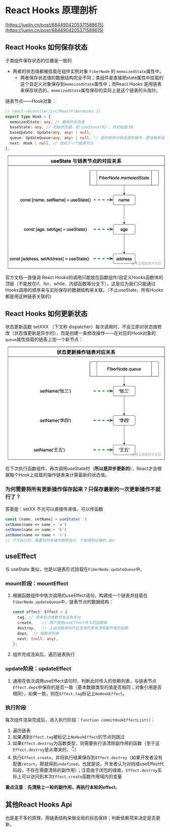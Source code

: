 # React Hooks 原理剖析

[https://juejin.cn/post/6844904205371588615](https://juejin.cn/post/6844904205371588615)

## React Hooks 如何保存状态

于类组件保存状态的位置是一致的

- 两者的状态值都被挂载在组件实例对象 `FiberNode` 的 `memoizedState`属性中。
  - 两者保存状态值的数据结构完全不同；类组件是直接把state属性中挂载的这个自定义对象保存到`memoizedState`属性中；而React Hooks 是用链表来保存状态的，`memoizedState`属性保存的实际上是这个链表的头指针。

链表节点——Hook对象：

```typescript
// react-reconciler/src/ReactFiberHooks.js
export type Hook = {
  memoizedState: any, // 最新的状态值
  baseState: any, // 初始状态值，如`useState(0)`，则初始值为0
  baseUpdate: Update<any, any> | null,
  queue: UpdateQueue<any, any> | null, // 临时保存对状态值的操作，更准确来说是一个链表数据结构中的一个指针
  next: Hook | null, // 指向下一个链表节点
};
```

![img](./assets/17307e7bb3014026~tplv-t2oaga2asx-zoom-in-crop-mark-8662387.awebp.png)

官方文档一直强调 React Hooks的调用只能放在函数组件/自定义Hooks函数体的顶层（不能放在if、for、while、内部函数等分支下），这是应为我们只能通过Hooks调用的顺序来与实际保存的数据结构来关联。（不止useState，所有Hooks都是用这种链表关联的）

## React Hooks 如何更新状态

状态更新函数 setXXX （下文称 dispatcher）每次调用时，不会立即对状态值修改（状态值更新是异步的），而是创建一条修改操作——在对应的Hook对象的`queue`属性挂载的链表上加一个新节点：

![img](./assets/17307e7f74c14584~tplv-t2oaga2asx-zoom-in-crop-mark-8663479.awebp.png)

在下次执行函数组件，再次调用useState时（**所以是异步更新的**），React才会根据每个Hook上挂载的操作链表来计算最新的状态值。

### 为何需要将所有更新操作保存起来？只保存最新的一次更新操作不就行了？

答案是：setXX 不光可以直接传递值，可以传函数

```javascript
const [name, setName] = useState('')
setName(name => name + 'a')
setName(name => name + 'b')
setName(name => name + 'c')
// 下次执行时，需要将所有操作顺序执行，才能得到正确的 abc
```

## useEffect

与 useState 类似，也是以链表形式挂载在`FiberNode.updateQueue`中。

### mount阶段：mountEffect

1. 根据函数组件中依次调用的useEffect语句，构建成一个链表并挂载在`FiberNode.updateQueue`中，链表节点的数据结构：

   ```typescript
   const effect: Effect = {
     tag, // 用来标识依赖项有没有变动
     create,	// 用户使用useEffect传入的函数体
     destroy,	// 上述函数体执行后生成的用来清除副作用的函数
     deps,	// 依赖项列表
     next: (null: any),
   };
   ```

   

2. 组件完成渲染后，遍历链表执行

### update阶段：updateEffect

1. 通用在依次调用useEffect语句时，判断此时传入的依赖列表，与链表节点`Effect.deps`中保存的是否一致（基本数据类型的值是否相同；对象引用是否相同），如果一致，则在`Effect.tag`标记上`NoHookEffect`。

### 执行阶段

每次组件渲染完成后，进入执行阶段：`function commitHookEffectList()`：

1. 遍历链表
2. 如果遇到`Effect.tag`被标记上`NoHookEffect`的节点则跳过
3. 如果`Effect.destroy`为函数类型，则需要执行该清除副作用的函数（至于这`Effect.destroy`是从哪来的，👇）
4. 执行`Effect.create`，并将执行结果保存到`Effect.destroy`（如果开发者没有配置`return`，那就得到`undefined`，也就是说，开发者认为对挡墙useEffect代码段，不存在需要清除的副作用）；注意由于闭包的缘故，`Effect.destroy`实际上可以访问到本次`Effect.create`函数作用域内的变量

**重点注意**：**先清除上一轮的副作用，再执行本轮的effect**。

## 其他React Hooks Api

也是差不多的原理，用链表结构来做全局的状态保持；判断依赖项来决定是否更新。